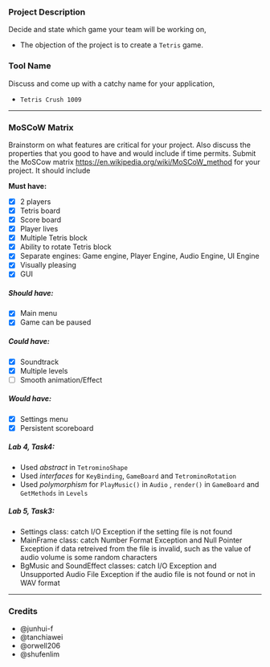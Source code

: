 ### Project Description 
Decide and state which game your team will be working on,
- The objection of the project is to create a `Tetris` game.

### Tool Name
Discuss and come up with a catchy name for your application,
- `Tetris Crush 1009`
-----
### MoSCoW Matrix
Brainstorm on what features are critical for your project. Also discuss the properties that you good to have and would include if time permits. Submit the MoSCow matrix https://en.wikipedia.org/wiki/MoSCoW_method for your project. It should include

**Must have:**
- [x] 2 players
- [x] Tetris board
- [x] Score board 
- [x] Player lives
- [x] Multiple Tetris block 
- [x] Ability to rotate Tetris block
- [x] Separate engines: Game engine, Player Engine, Audio Engine, UI Engine
- [x] Visually pleasing
- [x] GUI 

##### Should have:
- [x] Main menu
- [x] Game can be paused

##### Could have:
- [x] Soundtrack
- [x] Multiple levels
- [ ] Smooth animation/Effect

##### Would have:
- [x] Settings menu
- [x] Persistent scoreboard

##### Lab 4, Task4:
- Used *abstract* in `TetrominoShape`
- Used *interfaces* for `KeyBinding`, `GameBoard` and `TetrominoRotation`
- Used *polymorphism* for `PlayMusic()` in `Audio` , `render()` in `GameBoard` and `GetMethods` in `Levels`

##### Lab 5, Task3:
- Settings class: catch I/O Exception if the setting file is not found
- MainFrame class: catch Number Format Exception and Null Pointer Exception if data retreived from the file is invalid, such as the value of audio volume is some random characters
- BgMusic and SoundEffect classes: catch I/O Exception and Unsupported Audio File Exception if the audio file is not found or not in WAV format

-----
### Credits 
- @junhui-f
- @tanchiawei
- @orwell206
- @shufenlim

